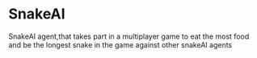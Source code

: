 # SnakeAI
SnakeAI agent,that takes part in a multiplayer game to eat the most food and be the longest snake in the game against other snakeAI agents
